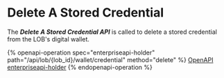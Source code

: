 # Delete A Stored Credential

The _**Delete A Stored Credential API**_ is called to delete a stored credential from the LOB's digital wallet.



{% openapi-operation spec="enterpriseapi-holder" path="/api/lob/{lob_id}/wallet/credential" method="delete" %}
[OpenAPI enterpriseapi-holder](https://gitbook-x-prod-openapi.4401d86825a13bf607936cc3a9f3897a.r2.cloudflarestorage.com/raw/b8b27742cc17e9b622a837a0a629ae0450e824148493ffd890e8af6016b26710.txt?X-Amz-Algorithm=AWS4-HMAC-SHA256&X-Amz-Content-Sha256=UNSIGNED-PAYLOAD&X-Amz-Credential=dce48141f43c0191a2ad043a6888781c%2F20250703%2Fauto%2Fs3%2Faws4_request&X-Amz-Date=20250703T134427Z&X-Amz-Expires=172800&X-Amz-Signature=a760119afc4ab502ae453f16f190b14f63090a9ef2a16a95f6d9d174db628630&X-Amz-SignedHeaders=host&x-amz-checksum-mode=ENABLED&x-id=GetObject)
{% endopenapi-operation %}





